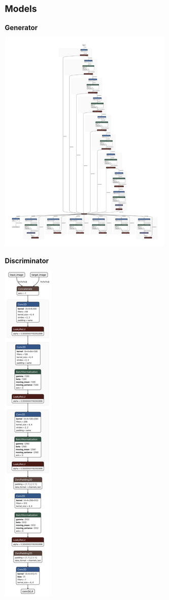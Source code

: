 # Models

## Generator

![](./assets/generator.png)

## Discriminator

![](./assets/discriminator.png)
